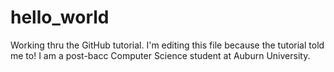 # hello_world
Working thru the GitHub tutorial. 
I'm editing this file because the tutorial told me to! 
I am a post-bacc Computer Science student at Auburn University. 
